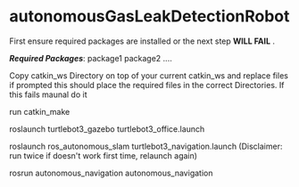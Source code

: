 # autonomousGasLeakDetectionRobot


First ensure required packages are installed or the next step <b>WILL FAIL</b> .

<em><b>Required Packages</b></em>:
package1
package2
....


Copy catkin_ws Directory on top of your current catkin_ws and replace files if prompted this should place the required files in the correct Directories. If this fails maunal do it


run catkin_make


roslaunch turtlebot3_gazebo turtlebot3_office.launch

roslaunch ros_autonomous_slam turtlebot3_navigation.launch 
(Disclaimer: run twice if doesn't work first time, relaunch again)

rosrun autonomous_navigation autonomous_navigation 
